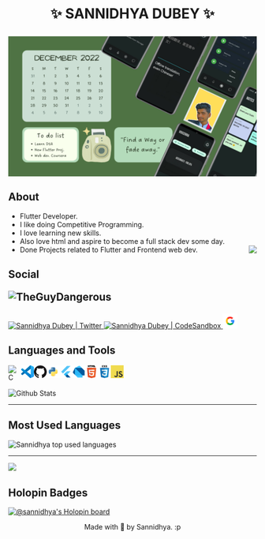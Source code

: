 # <p align=center>✨ SANNIDHYA DUBEY ✨</p>

<img src = "https://raw.githubusercontent.com/TheGuyDangerous/TheGuyDangerous/main/DECEMBER.png"  align = "center"> </img>

## About

- Flutter Developer.
- I like doing Competitive Programming.
- I love learning new skills.
- Also love html and aspire to become a full stack dev some day.
- Done Projects related to Flutter and Frontend web dev.
<img src = "https://questfox.files.wordpress.com/2020/07/taphere.gif?w=200"  align = "right"> </img>

## Social <p> <img src="https://komarev.com/ghpvc/?username=TheGuyDangerous&label=Profile%20views&color=0e75b6&style=flat" alt="TheGuyDangerous" /> </p>

<a href="https://twitter.com/TheGuyDangerous">
  <img alt="Sannidhya Dubey | Twitter" width="30px" src="http://assets.stickpng.com/images/580b57fcd9996e24bc43c53e.png" />
</a>
<a href="https://www.linkedin.com/in/sannidhyadubey/">
  <img alt="Sannidhya Dubey | CodeSandbox" width="30px" src="https://cheetahdesignstudio.com/NHphotography/wp-content/uploads/2014/02/icon-linkedin.png" />
</a>
<a href="mailto:sannidhyadubey@gmail.com?subject=Hey%20Sannidhya&body=Hi%20there">
  <img alt="Sannidhya Dubey | CodeSandbox" width="30px" src="https://raw.githubusercontent.com/github/explore/80688e429a7d4ef2fca1e82350fe8e3517d3494d/topics/google/google.png" />
</a>


## Languages and Tools

<img align="left" alt="C" width="26px" src="https://img.icons8.com/color/48/000000/c-programming.png" />

<img align="left" alt="Visual Studio Code" width="26px" src="https://raw.githubusercontent.com/github/explore/80688e429a7d4ef2fca1e82350fe8e3517d3494d/topics/visual-studio-code/visual-studio-code.png" />

<img align="left" alt="GitHub" width="26px" src="https://raw.githubusercontent.com/github/explore/78df643247d429f6cc873026c0622819ad797942/topics/github/github.png" />

<img align="left" alt="Python" width="26px" src="https://raw.githubusercontent.com/github/explore/80688e429a7d4ef2fca1e82350fe8e3517d3494d/topics/python/python.png">

<img align="left" alt="Flutter" width="26px" src="https://raw.githubusercontent.com/github/explore/80688e429a7d4ef2fca1e82350fe8e3517d3494d/topics/flutter/flutter.png">

<img align="left" alt="Dart" width="26px" src="https://raw.githubusercontent.com/github/explore/80688e429a7d4ef2fca1e82350fe8e3517d3494d/topics/dart/dart.png">

<img align="left" alt="HTML" width="26px" src="https://raw.githubusercontent.com/github/explore/80688e429a7d4ef2fca1e82350fe8e3517d3494d/topics/html/html.png">

<img align="left" alt="CSS" width="26px" src="https://raw.githubusercontent.com/github/explore/80688e429a7d4ef2fca1e82350fe8e3517d3494d/topics/css/css.png">

<img align="left" alt="javascript" width="26px" src="https://raw.githubusercontent.com/github/explore/80688e429a7d4ef2fca1e82350fe8e3517d3494d/topics/javascript/javascript.png">

</br>
</br>




![Github Stats](https://github-readme-stats.vercel.app/api?username=TheGuyDangerous&theme=radical&show_icons=true&count_private=true&include_all_commits=true)
<hr>

## Most Used Languages
![Sannidhya top used languages](https://github-readme-stats.vercel.app/api/top-langs/?username=TheGuyDangerous&theme=tokyonight&layout=compact&exclude_repo=dt_laurel_sprout,dt_laurel_sprout_oss,vt_laurel_sprout,vt_laurel_sprout_oss,shrp_xiaomi_laurel_sprout,theguydangerous.github.io,gims-dump,device_oneplus_avicii,oos-cam)
<hr>
<img  src="http://github-readme-streak-stats.herokuapp.com/?user=TheGuyDangerous&theme=dark" />

## Holopin Badges

[![@sannidhya's Holopin board](https://holopin.me/sannidhya)](https://holopin.io/@sannidhya)



 <p align = "center" > Made with 🤍 by Sannidhya. :p </p>
